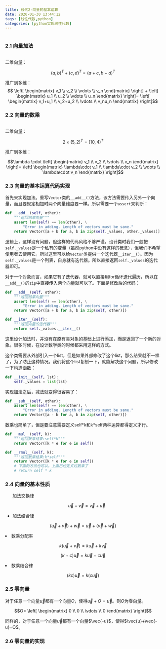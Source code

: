 ```yaml
---
title: 线代2-向量的基本运算
date: 2020-01-30 13:44:12
tags: [线性代数,python]
categories: [python实现线性代数]
---
```

<img src="http://lishengyu.xyz/aeb61f8d41746a601440a97b6aa4364b.gif" alt></p>
<h3 id="2-1-向量加法"><a href="#2-1-向量加法" class="headerlink" title="2.1 向量加法"></a>2.1 向量加法</h3><p><img src="http://lishengyu.xyz/vector1.png" alt></p>
二维向量：

$$(a,b)^T+(c,d)^T=(a+c,b+d)^T$$

推广到多维：
$$
\left[
 \begin{matrix}
   v_1    \\
   v_2     \\
   \vdots \\
   v_n 
  \end{matrix} 
\right]
+
\left[
 \begin{matrix}
   u_1    \\
   u_2     \\
   \vdots \\
   u_n 
  \end{matrix} 
\right]=
\left[
 \begin{matrix}
   v_1+u_1    \\
   v_2+u_2     \\
   \vdots \\
   v_nu_n 
  \end{matrix} 
\right]$$

</script><h3 id="2-2-向量的数乘"><a href="#2-2-向量的数乘" class="headerlink" title="2.2 向量的数乘"></a>2.2 向量的数乘</h3><p><img src="http://lishengyu.xyz/vector2.png" alt></p>
<p>二维向量：</p>

$$2\times(5,2)^T=(10,4)^T$$

推广到多维：</p>

$$\lambda \cdot
\left[
 \begin{matrix}
   v_1    \\
   v_2     \\
   \vdots \\
   v_n 
  \end{matrix} 
\right]=
\left[
 \begin{matrix}
   \lambda\cdot v_1    \\
   \lambda\cdot v_2     \\
   \vdots \\
   \lambda\cdot v_n 
  \end{matrix} 
\right]$$
<h3 id="2-3-向量的基本运算代码实现"><a href="#2-3-向量的基本运算代码实现" class="headerlink" title="2.3 向量的基本运算代码实现"></a>2.3 向量的基本运算代码实现</h3><p>首先来实现加法。重写<code>Vector</code>类的<code>__add__()</code>方法，该方法需要传入另外一个向量，而且要规定相加时两个向量维度要一样。所以需要一个<code>assert</code>来判断：</p>

```python
def __add__(self, other):
    """返回结果向量"""
    assert len(self) == len(other), \
        "Error in adding. Length of vectors must be same."
    return Vector([a + b for a, b in zip(self._values, other._values)]
```

<p>逻辑上，这样没有问题，但这样的代码风格不够严谨。设计类时我们一般把<code>self._values</code>是一个私有的变量（虽然python中没有这样的概念），但我们不希望使用者去使用它。所以这里可以给<code>Vector</code>类提供一个迭代器<code>__iter__()</code>。因为<code>self._values</code>是一个列表，自身就有迭代器。所以直接返回<code>self._values</code>的迭代器即可。</p>
<p>对于一个对象而言，如果它有了迭代器，就可以直接用for循环迭代遍历，所以在<code>__add__()</code>的<code>zip</code>中直接传入两个向量就可以了。下面是修改后的代码：</p>

```python
def __add__(self, other):
    """返回结果向量"""
    assert len(self) == len(other), \
        "Error in adding. Length of vectors must be same."
    return Vector([a + b for a, b in zip(self, other)])

def __iter__(self):
    """返回向量的迭代器"""
    return self._values.__iter__()
```
<p>这里设计加法时，并没有在原有类对象的基础上进行添加，而是返回了一个新的对象。很多时候，在设计数学类的时候都采用这样的方式。</p>
<p>这个类需要从外部引入一个list，但是如果外部修改了这个list，那么结果就不一样了，为了防止这种情况。我们将这个list复制一下，就能解决这个问题，所以修改一下构造函数：</p>

```python
def __init__(self, lst):
    self._values = list(lst)
```

<p>实现加法之后，减法就变得很容易了：</p>

```python
def __sub__(self, other):
    assert len(self) == len(other), \
        "Error in adding. Length of vectors must be same."
    return Vector([a - b for a, b in zip(self, other)])
```

<p>数乘也简单了，但是要注意需要定义self*k和k*self两种运算都得定义才行。</p>

```python
def __mul__(self, k):
    """返回数乘结果:self*k"""
    return Vector([k * e for e in self])

def __rmul__(self, k):
    """返回数乘结果:k*self"""
    return Vector([k * e for e in self])
    # 下面的方法也可以，上面已经定义过数乘了
    # return self * k
```

<h3 id="2-4-向量的基本性质"><a href="#2-4-向量的基本性质" class="headerlink" title="2.4 向量的基本性质"></a>2.4 向量的基本性质</h3><ul>
加法交换律

$$\vec{u}+\vec{v}=\vec{v}+\vec{u}$$

<li><p>加法结合律</p>
</li>
</ul>

$$(\vec{u}+\vec{v})+\vec{w}=\vec{u}+(\vec{v}+\vec{w})$$
<li>数乘分配率</li>
</ul>

$$k(\vec{u}+\vec{v})=k\vec{u}+k\vec{v}$$

$$(k+c)\vec{u}=k\vec{u}+c\vec{u}$$

<li>数乘结合律

$$(kc)\vec{u}=k(c\vec{u})$$
</ul>
<h3 id="2-5-零向量"><a href="#2-5-零向量" class="headerlink" title="2.5 零向量"></a>2.5 零向量</h3>

对于任意一个向量$\vec{u}$都有一个向量$O$，使得$\vec{u}+O=\vec{u}$。则$O$为零向量。</p>
$$O=
\left[
 \begin{matrix}
   0    \\
   0     \\
   \vdots \\
   0 
  \end{matrix} 
\right]$$

同样的，对于任意一个向量$\vec{u}$都有一个向量$\vec{-u}$，使得$\vec{u}+\vec{-u}=O$。</p>
<h3 id="2-6-零向量的实现"><a href="#2-6-零向量的实现" class="headerlink" title="2.6 零向量的实现"></a>2.6 零向量的实现</h3>
       